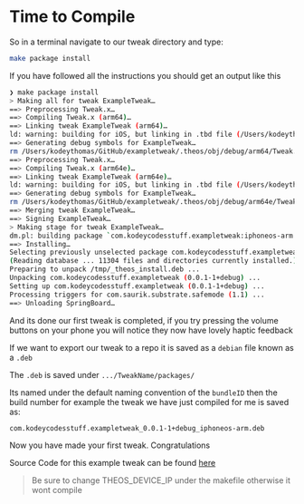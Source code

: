 # Time to Compile

So in a terminal navigate to our tweak directory and type:

```bash
make package install
```

If you have followed all the instructions you should get an output like this
```bash
❯ make package install
> Making all for tweak ExampleTweak…
==> Preprocessing Tweak.x…
==> Compiling Tweak.x (arm64)…
==> Linking tweak ExampleTweak (arm64)…
ld: warning: building for iOS, but linking in .tbd file (/Users/kodeythomas/theos/vendor/lib/CydiaSubstrate.framework/CydiaSubstrate.tbd) built for iOS Simulator
==> Generating debug symbols for ExampleTweak…
rm /Users/kodeythomas/GitHub/exampletweak/.theos/obj/debug/arm64/Tweak.x.m
==> Preprocessing Tweak.x…
==> Compiling Tweak.x (arm64e)…
==> Linking tweak ExampleTweak (arm64e)…
ld: warning: building for iOS, but linking in .tbd file (/Users/kodeythomas/theos/vendor/lib/CydiaSubstrate.framework/CydiaSubstrate.tbd) built for iOS Simulator
==> Generating debug symbols for ExampleTweak…
rm /Users/kodeythomas/GitHub/exampletweak/.theos/obj/debug/arm64e/Tweak.x.m
==> Merging tweak ExampleTweak…
==> Signing ExampleTweak…
> Making stage for tweak ExampleTweak…
dm.pl: building package `com.kodeycodesstuff.exampletweak:iphoneos-arm' in `./packages/com.kodeycodesstuff.exampletweak_0.0.1-1+debug_iphoneos-arm.deb'
==> Installing…
Selecting previously unselected package com.kodeycodesstuff.exampletweak.
(Reading database ... 11304 files and directories currently installed.)
Preparing to unpack /tmp/_theos_install.deb ...
Unpacking com.kodeycodesstuff.exampletweak (0.0.1-1+debug) ...
Setting up com.kodeycodesstuff.exampletweak (0.0.1-1+debug) ...
Processing triggers for com.saurik.substrate.safemode (1.1) ...
==> Unloading SpringBoard…
```

And its done our first tweak is completed, if you try pressing the volume buttons on your phone you will notice they now have lovely haptic feedback

If we want to export our tweak to a repo it is saved as a `debian` file known as a `.deb`

The `.deb` is saved under `.../TweakName/packages/`

Its named under the default naming convention of the `bundleID` then the build number for example the tweak we have just compiled for me is saved as:

```UTF-8
com.kodeycodesstuff.exampletweak_0.0.1-1+debug_iphoneos-arm.deb
```

Now you have made your first tweak. Congratulations

Source Code for this example tweak can be found [here](https://github.com/KodeyThomas/ExampleTweak)
> Be sure to change THEOS_DEVICE_IP under the makefile otherwise it wont compile
